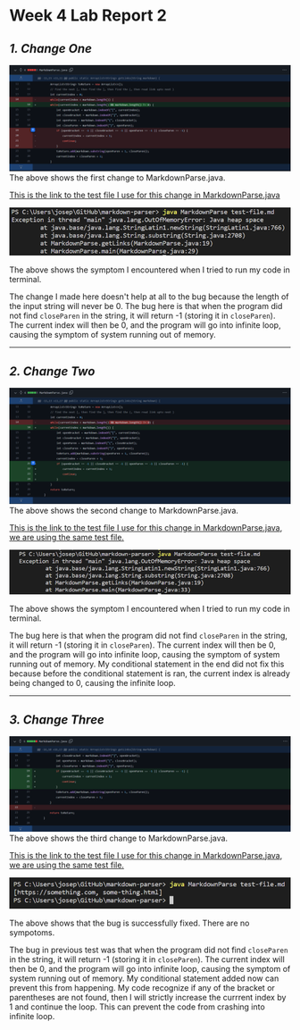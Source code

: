 # Week 4 Lab Report 2
## ***1. Change One***
![image](report2/commit-1.png)
The above shows the first change to MarkdownParse.java.

[This is the link to the test file I use for this change in MarkdownParse.java](https://github.com/yeh0903/markdown-parser/blob/54edd708e9da81ef3dac6e86cc5b693c21b0d66f/test-file.md)

![symptom](report2/symptom-1.png)

The above shows the symptom I encountered when I tried to run my code in terminal.

The change I made here doesn't help at all to the bug because the length of the input string will never be 0. The bug here is that when the program did not find `closeParen` in the string, it will return -1 (storing it in `closeParen`). The current index will then be 0, and the program will go into infinite loop, causing the symptom of system running out of memory.

---

## ***2. Change Two***
![image](report2/commit-2.png)
The above shows the second change to MarkdownParse.java.

[This is the link to the test file I use for this change in MarkdownParse.java, we are using the same test file.](https://github.com/yeh0903/markdown-parser/blob/54edd708e9da81ef3dac6e86cc5b693c21b0d66f/test-file.md)

![symptom](report2/symptom-2.png)

The above shows the symptom I encountered when I tried to run my code in terminal.

The bug here is that when the program did not find `closeParen` in the string, it will return -1 (storing it in `closeParen`). The current index will then be 0, and the program will go into infinite loop, causing the symptom of system running out of memory. My conditional statement in the end did not fix this because before the conditional statement is ran, the current index is already being changed to 0, causing the infinite loop.

---

## ***3. Change Three***
![image](report2/commit-3.png)
The above shows the third change to MarkdownParse.java.

[This is the link to the test file I use for this change in MarkdownParse.java, we are using the same test file.](https://github.com/yeh0903/markdown-parser/blob/54edd708e9da81ef3dac6e86cc5b693c21b0d66f/test-file.md)

![symptom](report2/symptom-3.png)

The above shows that the bug is successfully fixed. There are no sympotoms.

The bug in previous test was that when the program did not find `closeParen` in the string, it will return -1 (storing it in `closeParen`). The current index will then be 0, and the program will go into infinite loop, causing the symptom of system running out of memory. My conditional statement added now can prevent this from happening. My code recognize if any of the bracket or parentheses are not found, then I will strictly increase the currrent index by 1 and continue the loop. This can prevent the code from crashing into infinite loop.